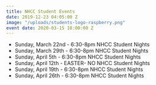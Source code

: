 ```yaml
---
title: NHCC Student Events
date: 2019-12-23 04:05:00 Z
image: "/uploads/students-logo-raspberry.png"
event date: 2020-03-15 18:00:00 Z
---
```


* Sunday, March 22nd     - 6:30-8pm NHCC Student Nights
* Sunday, March 29th     - 6:30-8pm NHCC Student Nights
* Sunday, April 5th      - 6:30-8pm NHCC Student Nights
* Sunday, April 12th     - EASTER- NO NHCC Student Nights
* Sunday, April 19th     - 6:30-8pm NHCC Student Nights
* Sunday, April 26th     - 6:30-8pm NHCC Student Nights